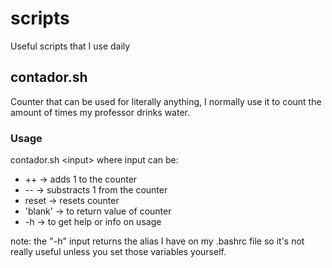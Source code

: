 # scripts
Useful scripts that I use daily

## contador.sh 
Counter that can be used for literally anything, I normally use it to
count the amount of times my professor drinks water.
### Usage
contador.sh \<input\> 
where input can be:
+ ++ -> adds 1 to the counter
+ -- -> substracts 1 from the counter
+ reset -> resets counter
+ 'blank' -> to return value of counter
+ -h -> to get help or info on usage

note: the "-h" input returns the alias I have on my .bashrc file so
it's not really useful unless you set those variables yourself.
